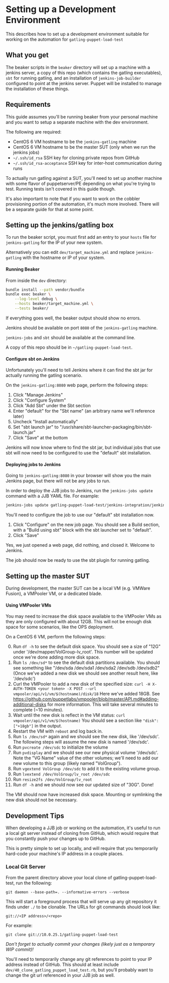 # Setting up a Development Environment
This describes how to set up a development environment suitable for working on
the automation for `gatling-puppet-load-test`

## What you get
The beaker scripts in the `beaker` directory will set up a machine with a
jenkins server, a copy of this repo (which contains the gatling executables),
`sbt` for running gatling, and an installation of `jenkins-job-builder`
configured to point at the jenkins server. Puppet will be installed to manage
the installation of these things.

## Requirements
This guide assumes you'll be running beaker from your personal machine and you
want to setup a separate machine with the dev environment.

The following are required:
* CentOS 6 VM hostname to be the `jenkins-gatling` machine
* CentOS 6 VM hostname to be the master SUT (only when we run the jenkins jobs)
* `~/.ssh/id_rsa` SSH key for cloning private repos from GitHub
* `~/.ssh/id_rsa-acceptance` SSH key for inter-host communication during runs

To actually run gatling against a SUT, you'll need to set up another machine
with some flavor of puppetserver/PE depending on what you're trying to test.
Running tests isn't covered in this guide though.

It's also important to note that if you want to work on the cobbler provisioning
portion of the automation, it's much more involved. There will be a separate
guide for that at some point.

## Setting up the jenkins/gatling box
To run the beaker script, you must first add an entry to your `hosts` file for
`jenkins-gatling` for the IP of your new system.

Alternatively you can edit `dev/target_machine.yml` and
replace `jenkins-gatling` with the hostname or IP of your system.

#### Running Beaker

From inside the `dev` directory:
```bash
bundle install --path vendor/bundle
bundle exec beaker \
	--log-level debug \
	--hosts beaker/target_machine.yml \
	--tests beaker/
```

If everything goes well, the beaker output should show no errors.

Jenkins should be available on port `8080` of the `jenkins-gatling` machine.

`jenkins-jobs` and `sbt` should be available at the command line.

A copy of this repo should be in `~/gatling-puppet-load-test`.

#### Configure sbt on Jenkins

Unfortunately you'll need to tell Jenkins where it can find the sbt jar for
actually running the gatling scenario.

On the `jenkins-gatling:8080` web page, perform the following steps:

1. Click "Manage Jenkins"
2. Click "Configure System"
3. Click "Add Sbt" under the Sbt section
4. Enter "default" for the "Sbt name" (an arbitrary name we'll reference later)
5. Uncheck "Install automatically"
6. Set "sbt launch jar" to "/usr/share/sbt-launcher-packaging/bin/sbt-launch.jar"
7. Click "Save" at the bottom

Jenkins will now know where to find the sbt jar, but individual jobs that use
sbt will now need to be configured to use the "default" sbt installation.

#### Deploying jobs to Jenkins

Going to `jenkins-gatling:8080` in your browser will show you the main Jenkins
page, but there will not be any jobs to run.

In order to deploy the JJB jobs to Jenkins, run the `jenkins-jobs update`
command with a JJB YAML file. For example:
```bash
jenkins-jobs update gatling-puppet-load-test/jenkins-integration/jenkins-jobs/run_gatling_scenario.yml
```

You'll need to configure the job to use our "default" sbt installation now.

1. Click "Configure" on the new job page.
   You should see a Build section, with a "Build using sbt" block with the sbt
   launcher set to "default".
2. Click "Save"

Yes, we just opened a web page, did nothing, and closed it. Welcome to Jenkins.

The job should now be ready to use the sbt plugin for running gatling.

## Setting up the master SUT

During development, the master SUT can be a local VM (e.g. VMWare Fusion), a
VMPooler VM, or a dedicated blade.

#### Using VMPooler VMs

You may need to increase the disk space available to the VMPooler VMs as they
are only configured with about 12GB. This will not be enough disk space for some
scenarios, like the OPS deployment.

On a CentOS 6 VM, perform the following steps:

0.  Run `df -h` to see the default disk space. You should see a size of "12G"
    under '/dev/mapper/VolGroup-lv_root'. This number will be updated once we're
    done adding more disk space.
1.  Run `ls /dev/sd*` to see the default disk partitions available.
    You should see something like "/dev/sda /dev/sda1 /dev/sda2 /dev/sdb /dev/sdb2"
    (Once we've added a new disk we should see another result here, like '/dev/sdc')
2.  Curl the VMPooler to add a new disk of the specified size:
    `curl -H X-AUTH-TOKEN <your token> -X POST --url vmpooler/api/v1/vm/$(hostname)/disk/18`
    Here we've added 18GB. See
    https://github.com/puppetlabs/vmpooler/blob/master/API.md#adding-additional-disks
    for more information. This will take several minutes to complete (~10
    minutes).
3.  Wait until the new disk is reflect in the VM status:
    `curl vmpooler/api/v1/vm/$(hostname)`
    You should see a section like `"disk": ["+18gb"]` in the output.
4.  Restart the VM with `reboot` and log back in.
5.  Run `ls /dev/sd*` again and we should see the new disk, like '/dev/sdc'.
    The following steps will assume the new disk is named '/dev/sdc'.
6.  Run `pvcreate /dev/sdc` to initialize the volume
7.  Run `pvdisplay` and we should see our new physical volume '/dev/sdc'.
    Note the "VG Name" value of the other volumes; we'll need to add our new
    volume to this group (likely named "VolGroup").
8.  Run `vgextend VolGroup /dev/sdc` to add it to the existing volume group.
9.  Run `lvextend /dev/VolGroup/lv_root /dev/sdc`
10. Run `resize2fs /dev/VolGroup/lv_root`
11. Run `df -h` and we should now see our updated size of "30G". Done!

The VM should now have increased disk space. Mounting or symlinking the new disk
should not be necessary.

## Development Tips

When developing a JJB job or working on the automation, it's useful to run a
local git server instead of cloning from GitHub, which would require that you
constantly push your changes up to GitHub.

This is pretty simple to set up locally, and will require that you temporarily
hard-code your machine's IP address in a couple places.

### Local Git Server

From the parent directory above your local clone of gatling-puppet-load-test,
run the following:

    git daemon --base-path=. --informative-errors --verbose

This will start a foreground process that will serve up any git repository it
finds under `./` to be clonable. The URLs for git commands should look like:

    git://<IP address>/<repo>

For example:

    git clone git://10.0.25.1/gatling-puppet-load-test

*Don't forget to actually commit your changes (likely just as a temporary WIP
commit)!*

You'll need to temporarily change any git references to point to your IP address
instead of GitHub. This should at least include
`dev/40_clone_gatling_puppet_load_test.rb`, but you'll probably want to change
the git url referenced in your JJB job as well.
